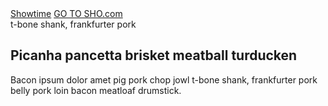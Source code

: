 <div class="order-home-container">
<nav class="order-masthead" data-context="global navigation">
<a class="order-masthead__logo" href="/" data-track data-label="home">Showtime</a>
<a class="order-masthead__sho-link" href="/" data-track data-label="go to sho.com">GO TO SHO.com</a>
</nav>
<div class="asymmetrical-hero-container">
<section class="hero hero--no-accent ">
<a class="hero__image lazyload" data-bgset="https://www.sho.com/site/image-bin/images/408_8_0/408_8_0_prm-keyart2_568x426.jpg [--small] |  https://www.sho.com/site/image-bin/images/408_8_0/408_8_0_prm-keyart2_1024x640.jpg">
</a>
<div class="hero__inner">
<div class="hero__body">
<div class="hero__top-line">t-bone shank, frankfurter pork</div>
<h1 class="hero__headline">
Picanha pancetta brisket meatball turducken
</h1>
<p class="hero__copy" style="height:900px">Bacon ipsum dolor amet pig pork chop jowl t-bone shank, frankfurter pork belly pork loin bacon meatloaf drumstick. 
</p>
</div>
</div>
<section class="order-tray order-tray--chameleon order-tray--redux js-order-tray-redux"></section>
</section>
</div>
</div>


<style type="text/css">
  .site-sidebar,
  .site-sidebar-toggle {
    display: none;
  }

  .order-home-container {
    width: 100%;
    overflow: hidden;
  }

  .site-main {
    padding: 0;
  }

  .site-content {
    max-width: none;
  }
</style>

<script type="text/javascript">
 window.order_tray_data = window.order_tray_data || {};
 window.order_tray_data.providers = [{
   "id": 114,
   "name": "From Showtime",
   "abbreviation": null,
   "weight": 800,
   "theme": "0",
   "children": [],
   "headline": "Sign up online and start streaming on all your favorite devices",
   "description": "Get instant access to commercial-free, award-winning SHOWTIME series, movies and sports. Try free for 7 days, then only $10.99/month. No cable needed. Cancel anytime.",
   "providerLeadUrl": "https://www.showtime.com/#signup?i_cid=int-default-7689",
   "providerLeadText": "Start your free trial",
   "freeTrial": "7-DAY FREE TRIAL*",
   "priceCallout": "$10.99<em>per month</em><br /><b>after free trial<b>",
   "priceBlurbHeadline": "Get full access to SHOWTIME whenever you want –<br />all commercial-free",
   "priceBlurb": "Stream award-winning series like Homeland, Billions, Ray Donovan, Shameless and The Affair the moment they air. You'll also be able to watch exclusive movies, documentaries, sports, comedy specials and much more. PLUS, you can download full episodes and movies to your favorite mobile devices to watch offline later. Whether you watch live, on demand, or offline, you never have to miss a single thing.",
   "devicesBlurbHeadline": "Watch anywhere",
   "devicesBlurb": "Download the SHOWTIME app to any supported device and stream at NO ADDITIONAL COST.",
   "hasDevicesList": true,
   "hasDeviceIcons": false,
   "pageTitle": "Subscribe to SHOWTIME online and start streaming on all your favorite devices",
   "pageHeadline": "START WATCHING SHOWTIME.",
   "pageSubCopy": "",
   "pageDescription": "Get instant, commercial-free access to SHOWTIME. For a limited time, try free for 7 days, then only $10.99/month. No cable needed. Cancel anytime.",
   "featured": false
 }, {
   "id": 166,
   "name": "Amazon",
   "abbreviation": null,
   "weight": 700,
   "theme": "0",
   "children": [{
     "id": 100,
     "name": "Amazon Prime",
     "abbreviation": null,
     "weight": 700,
     "theme": "GROUP_MEMBER",
     "children": [],
     "headline": "Prime members can subscribe to SHOWTIME with Prime Video Channels",
     "description": "Go to the Channels category on Prime Video on your favorite device and add SHOWTIME with Prime Video Channels. You can also sign up on Amazon.com.  Prime membership is needed to get SHOWTIME.",
     "providerLeadUrl": "https://www.amazon.com/gp/video/offers/signup/ref=DVM_PTM_AMG_US_AC_C_ACQ_SHOMLPlink2?benefitID=showtimeSub",
     "providerLeadText": "Go to Amazon",
     "freeTrial": "7-DAY FREE TRIAL*",
     "priceCallout": "$10.99<em>per month</em><br /><b> with Prime membership</b>",
     "priceBlurbHeadline": "Get full access to SHOWTIME whenever you want –<br />all commercial-free",
     "priceBlurb": "Stream award-winning series like Homeland, Billions, Ray Donovan, Shameless and The Affair the moment they air. You'll also be able to watch exclusive movies, documentaries, sports, comedy specials and much more. PLUS, you can download full episodes and movies to your favorite mobile devices to watch offline later. Whether you watch live, on demand, or offline, you never have to miss a single thing.",
     "devicesBlurbHeadline": "Watch on your favorite device",
     "devicesBlurb": "Once you sign up, you can stream SHOWTIME through Prime Video on your TV, tablet, phone and computer.",
     "hasDevicesList": false,
     "hasDeviceIcons": false,
     "pageTitle": "Amazon Prime members can subscribe to SHOWTIME directly on Prime Video with Prime Video Channels",
     "pageHeadline": "START WATCHING SHOWTIME.",
     "pageSubCopy": "",
     "pageDescription": "Prime is needed to get SHOWTIME. Go to Prime Video on your favorite device and add SHOWTIME with Prime Video Channels. Find it under the Channels category. You can also sign up on the Amazon website.",
     "featured": false
   }, {
     "id": 98,
     "name": "Amazon Fire",
     "abbreviation": null,
     "weight": 600,
     "theme": "GROUP_MEMBER",
     "children": [],
     "headline": "Download the SHOWTIME app on your Amazon Fire devices",
     "description": "Go to the Amazon App Store. Download the SHOWTIME app to your Amazon Fire TV or Fire Tablet. Open the app to sign-up and START YOUR FREE TRIAL instantly.",
     "providerLeadUrl": "https://control.kochava.com/v1/cpi/click?i_cid=int-default-1888&campaign_id=koshowtime-amazon-prod55ca2912d7a464b0ff16f7321e&network_id=2708&device_id=device_id&site_id=1",
     "providerLeadText": "Download the Showtime App",
     "freeTrial": "7-Day Free Trial*",
     "priceCallout": "$10.99<em>per month</em><br /><b>after free trial</b>",
     "priceBlurbHeadline": "Get full access to SHOWTIME whenever you want –<br />all commercial-free",
     "priceBlurb": "Stream award-winning series like Homeland, Billions, Ray Donovan, Shameless and The Affair the moment they air. You'll also be able to watch exclusive movies, documentaries, sports, comedy specials and much more. PLUS, you can download full episodes and movies to your favorite mobile devices to watch offline later. Whether you watch live, on demand, or offline, you never have to miss a single thing.",
     "devicesBlurbHeadline": "Watch seamlessly on all your favorite devices no matter where you subscribe",
     "devicesBlurb": "Choose how you want to watch! Once you sign up through the SHOWTIME app on your Amazon Fire TV or Fire Tablet you can download the app on other connected TVs, tablets and mobile devices – or go to Showtime.com on your computer – and stream SHOWTIME at NO ADDITIONAL COST.",
     "hasDevicesList": true,
     "hasDeviceIcons": true,
     "pageTitle": "Download the SHOWTIME app on your Amazon Fire devices",
     "pageHeadline": "START WATCHING SHOWTIME.",
     "pageSubCopy": "",
     "pageDescription": "Go to the Amazon App Store. Download the SHOWTIME app to your Amazon Fire TV or Fire Tablet. Open the app to sign-up and START YOUR FREE TRIAL instantly.",
     "featured": false
   }],
   "headline": "",
   "description": "",
   "providerLeadUrl": "",
   "providerLeadText": "",
   "freeTrial": "",
   "priceCallout": "",
   "priceBlurbHeadline": "",
   "priceBlurb": "",
   "devicesBlurbHeadline": "",
   "devicesBlurb": "",
   "hasDevicesList": false,
   "hasDeviceIcons": false,
   "pageTitle": "Add SHOWTIME with Prime Video Channels or subscribe directly on your Amazon Fire TV or Fire Tablet",
   "pageHeadline": "START WATCHING SHOWTIME.",
   "pageSubCopy": "",
   "pageDescription": "Order SHOWTIME today for instant access to award-winning Original Series, hit movies, action-packed sports and more",
   "featured": false
 }, {
   "id": 99,
   "name": "Android",
   "abbreviation": null,
   "weight": 500,
   "theme": null,
   "children": [],
   "headline": "Subscribe to SHOWTIME directly on your Android devices",
   "description": "Go to the Google Play Store on your Android TV™, Android phone or tablet. Download the SHOWTIME app to your Android device. Open the app to sign-up and start watching instantly.",
   "providerLeadUrl": "https://control.kochava.com/v1/cpi/click?i_cid=int-default-1782&campaign_id=koshowtime-android-prod5578ae1e68354c614740c09564&network_id=2708&device_id=device_id&site_id=1&append_app_conv_trk_params=1",
   "providerLeadText": "Download the Showtime App",
   "freeTrial": "7-Day Free Trial*",
   "priceCallout": "$10.99<em>per month</em><br /><b>after free trial<b>",
   "priceBlurbHeadline": "Get full access to SHOWTIME whenever you want –<br />all commercial-free",
   "priceBlurb": "Stream award-winning series like Homeland, Billions, Ray Donovan, Shameless and The Affair the moment they air. You'll also be able to watch exclusive movies, documentaries, sports, comedy specials and much more. PLUS, you can download full episodes and movies to your favorite mobile devices to watch offline later. Whether you watch live, on demand, or offline, you never have to miss a single thing.",
   "devicesBlurbHeadline": "Watch seamlessly on all your favorite devices no matter where you subscribe",
   "devicesBlurb": "Choose how you want to watch! Once you sign up through the SHOWTIME app on your preferred Android™ device you can download the app on other connected TVs, tablets and mobile devices – or go to Showtime.com on your computer – and stream SHOWTIME at NO ADDITIONAL COST.",
   "hasDevicesList": true,
   "hasDeviceIcons": true,
   "pageTitle": "Subscribe to SHOWTIME directly on your Android devices",
   "pageHeadline": "START WATCHING SHOWTIME.",
   "pageSubCopy": "",
   "pageDescription": "Go to the Google Play Store on your Android TV™, Android phone or tablet. Download the SHOWTIME app to your Android device. Open the app to sign-up and start watching instantly.",
   "featured": false
 }, {
   "id": 182,
   "name": "Apple",
   "abbreviation": null,
   "weight": 400,
   "theme": "GROUP_MEMBER",
   "children": [{
     "id": 92,
     "name": "Apple",
     "abbreviation": null,
     "weight": 400,
     "theme": "GROUP_MEMBER",
     "children": [],
     "headline": "Subscribe to SHOWTIME directly on your Apple® devices",
     "description": "Go to the Apple App Store on your Apple TV®, iPad®, iPhone® or iPod Touch®. Download the SHOWTIME app to your Apple device. Open the app to sign-up and START YOUR FREE TRIAL instantly.",
     "providerLeadUrl": "https://control.kochava.com/v1/cpi/click?i_cid=int-default-1086&campaign_id=koshowtime-ios-prod55662ea432fa055f5c543076e8&network_id=2708&device_id=device_id&site_id=1",
     "providerLeadText": "Download the Showtime App",
     "freeTrial": "7-DAY FREE TRIAL*",
     "priceCallout": "$10.99<em>per month</em><br /><b>after free trial</b>",
     "priceBlurbHeadline": "Get full access to SHOWTIME whenever you want –<br />all commercial-free",
     "priceBlurb": "Stream award-winning series like Homeland, Billions, Ray Donovan, Shameless and The Affair the moment they air. You'll also be able to watch exclusive movies, documentaries, sports, comedy specials and much more. PLUS, you can download full episodes and movies to your favorite mobile devices to watch offline later. Whether you watch live, on demand, or offline, you never have to miss a single thing.",
     "devicesBlurbHeadline": "Watch seamlessly on all your favorite devices no matter where you subscribe",
     "devicesBlurb": "Choose how you want to watch! Once you sign up through the SHOWTIME app on your preferred Apple device you can download the app on other connected TVs, tablets and mobile devices – or go to Showtime.com on your computer – and stream SHOWTIME at NO ADDITIONAL COST.",
     "hasDevicesList": true,
     "hasDeviceIcons": true,
     "pageTitle": "Subscribe to SHOWTIME directly on your Apple® devices",
     "pageHeadline": "START WATCHING SHOWTIME.",
     "pageSubCopy": "",
     "pageDescription": "Go to the Apple App Store on your Apple TV®, iPad®, iPhone® or iPod Touch®. Download the SHOWTIME app to your Apple device. Open the app to sign-up and START YOUR FREE TRIAL instantly.",
     "featured": false
   }, {
     "id": 183,
     "name": "Apple TV App",
     "abbreviation": null,
     "weight": 350,
     "theme": "GROUP_MEMBER",
     "children": [],
     "headline": "Subscribe to SHOWTIME on APPLE TV APP",
     "description": "Open the Apple TV app on iPhone®, iPad®, Apple TV®, and eligible smart TVs and click the Showtime channel on the Watch Now tab. Tap “Try it Free” and instantly start your free trial using your Apple ID. With the Apple TV app, you can download episodes for offline viewing wherever you go.",
     "providerLeadUrl": "https://geni.us/Showtime_",
     "providerLeadText": "OPEN APPLE TV APP",
     "freeTrial": "7-DAY FREE TRIAL*",
     "priceCallout": "$10.99<em>per month</em><br /><b>after free trial</b>",
     "priceBlurbHeadline": "Get full access to SHOWTIME whenever you want – all commercial-free",
     "priceBlurb": "Stream award-winning series like Homeland, Billions, Ray Donovan, Shameless and The Affair the moment they air. You'll also be able to watch exclusive movies, documentaries, sports, comedy specials and much more. PLUS, you can download full episodes and movies to your favorite mobile devices to watch offline later. Whether you watch live, on demand, or offline, you never have to miss a single thing. With the Apple TV app, you can share your subscription with up to 6 family members with Family Sharing*. ",
     "devicesBlurbHeadline": "Watch on your favorite device",
     "devicesBlurb": "Watch SHOWTIME on the Apple TV app on your favorite devices: iPhone, iPad, or iPod touch with iOS 12.3 or later, Apple TV 4K or Apple TV HD with tvOS 12.3 or later, Apple TV (3rd generation) with Apple TV Software Update 7.3 or later, and on eligible smart TVs.",
     "hasDevicesList": false,
     "hasDeviceIcons": false,
     "pageTitle": "",
     "pageHeadline": "",
     "pageSubCopy": "",
     "pageDescription": "",
     "featured": false
   }],
   "headline": "",
   "description": "",
   "providerLeadUrl": "",
   "providerLeadText": "",
   "freeTrial": "",
   "priceCallout": "",
   "priceBlurbHeadline": "",
   "priceBlurb": "",
   "devicesBlurbHeadline": "",
   "devicesBlurb": "",
   "hasDevicesList": false,
   "hasDeviceIcons": false,
   "pageTitle": "",
   "pageHeadline": "",
   "pageSubCopy": "",
   "pageDescription": "",
   "featured": false
 }, {
   "id": 95,
   "name": "Hulu",
   "abbreviation": null,
   "weight": 300,
   "theme": "0",
   "children": [],
   "headline": "Add SHOWTIME to your Hulu subscription",
   "description": "Get SHOWTIME as a Premium Add-on with your Hulu subscription. New Hulu subscribers can add SHOWTIME when you sign-up online or through the Hulu app on select devices. Current Hulu subscribers can add SHOWTIME through your account settings by selecting \"Manage Add-ons\" on select devices. Click <a href=\"https://help.hulu.com/articles/53536334#lrmanage\">here</a> to learn how to add SHOWTIME to your Hulu subscription.",
   "providerLeadUrl": "https://www.hulu.com/showtime?cmp=8062&utm_campaign=Evergreen+Leads+Tracking&utm_source=SHO.com&utm_medium=AFF",
   "providerLeadText": "Go to Hulu",
   "freeTrial": "7-Day Showtime free trial for hulu subscribers*",
   "priceCallout": "$10.99<em>per month</em><br /><b>after free trial</b>",
   "priceBlurbHeadline": "Get full access to SHOWTIME whenever you want –<br />all commercial-free",
   "priceBlurb": "Stream award-winning series like Homeland, Billions, Ray Donovan, Shameless and The Affair the moment they air. You'll also be able to watch exclusive movies, documentaries, sports, comedy specials and much more. PLUS, you can download full episodes and movies to your favorite mobile devices to watch offline later – just download the Showtime Anytime app and log in with your Hulu credentials. Whether you watch live, on demand, or offline, you never have to miss a single thing.",
   "devicesBlurbHeadline": "Watch on your favorite device",
   "devicesBlurb": "Once you sign up, you can stream SHOWTIME through Hulu on your TV, tablet, phone and computer.",
   "hasDevicesList": false,
   "hasDeviceIcons": false,
   "pageTitle": "Add SHOWTIME to your Hulu subscription",
   "pageHeadline": "START WATCHING SHOWTIME ON HULU.",
   "pageSubCopy": "",
   "pageDescription": "Get SHOWTIME as a Premium Add-on with your Hulu subscription. New Hulu subscribers can add SHOWTIME when you sign-up online or through the Hulu app on select devices. Current Hulu subscribers can add SHOWTIME on their desktop by selecting “My Account” at the top of the homepage.",
   "featured": false
 }, {
   "id": 177,
   "name": "Roku",
   "abbreviation": null,
   "weight": 200,
   "theme": "0",
   "children": [{
     "id": 93,
     "name": "Roku",
     "abbreviation": null,
     "weight": 200,
     "theme": "GROUP_MEMBER",
     "children": [],
     "headline": "Subscribe to SHOWTIME directly on your Roku devices",
     "description": "Go to the Roku Channel Store. Download the SHOWTIME app to your Roku device. Open the app to sign-up and START YOUR FREE TRIAL instantly.",
     "providerLeadUrl": "https://channelstore.roku.com/details/8838/showtime",
     "providerLeadText": "Add Showtime on Roku",
     "freeTrial": "7-DAY FREE TRIAL*",
     "priceCallout": "$10.99<em>per month</em><br /><b>after free trial</b>",
     "priceBlurbHeadline": "Get full access to SHOWTIME whenever you want –<br />all commercial-free",
     "priceBlurb": "Stream award-winning series like Homeland, Billions, Ray Donovan, Shameless and The Affair the moment they air. You'll also be able to watch exclusive movies, documentaries, sports, comedy specials and much more. PLUS, you can download full episodes and movies to your favorite mobile devices to watch offline later. Whether you watch live, on demand, or offline, you never have to miss a single thing.",
     "devicesBlurbHeadline": "Watch seamlessly on all your favorite devices no matter where you subscribe",
     "devicesBlurb": "Choose how you want to watch! Once you sign up through the SHOWTIME app on your Roku you can download the app on other connected TVs, tablets and mobile devices – or go to Showtime.com on your computer – and stream SHOWTIME at NO ADDITIONAL COST.",
     "hasDevicesList": true,
     "hasDeviceIcons": false,
     "pageTitle": "Subscribe to SHOWTIME directly on your Roku devices",
     "pageHeadline": "START WATCHING SHOWTIME ON ROKU.",
     "pageSubCopy": "",
     "pageDescription": "Open the SHOWTIME app on your Roku to sign-up and START YOUR FREE TRIAL instantly (in most cases the SHOWTIME app is pre-loaded to your Roku device, if you don't see it you will need to manually install the app).",
     "featured": false
   }, {
     "id": 176,
     "name": "The Roku Channel",
     "abbreviation": null,
     "weight": 150,
     "theme": "GROUP_MEMBER",
     "children": [],
     "headline": "Subscribe to SHOWTIME on The Roku Channel",
     "description": "Go to The Roku Channel on your Roku player or through the Roku app on select devices, to add SHOWTIME. A Roku account is needed to get SHOWTIME.",
     "providerLeadUrl": "https://therokuchannel.roku.com/?utm_source=showtime&utm_medium=partner_referral",
     "providerLeadText": "Go to Roku",
     "freeTrial": "7-DAY FREE TRIAL*",
     "priceCallout": "$10.99<em>per month</em><br /><b>after free trial</b>",
     "priceBlurbHeadline": "Get full access to SHOWTIME whenever you want –<br />all commercial-free",
     "priceBlurb": "Stream award-winning series like Homeland, Billions, Ray Donovan, Shameless and The Affair the moment they air. You'll also be able to watch exclusive movies, documentaries, sports, comedy specials and much more. Whether you watch live, on demand, or offline, you never have to miss a single thing.",
     "devicesBlurbHeadline": "Watch on your favorite device",
     "devicesBlurb": "Once you sign up, you can stream SHOWTIME through The Roku Channel on your Roku player, tablet, phone and computer.",
     "hasDevicesList": false,
     "hasDeviceIcons": false,
     "pageTitle": "Subscribe to SHOWTIME on The Roku Channel",
     "pageHeadline": "START WATCHING SHOWTIME.",
     "pageSubCopy": "",
     "pageDescription": "To add SHOWTIME, go to The Roku Channel on your Roku player or through the Roku app on select devices. A Roku account is needed to get SHOWTIME.",
     "featured": false
   }],
   "headline": "",
   "description": "",
   "providerLeadUrl": "",
   "providerLeadText": "",
   "freeTrial": "",
   "priceCallout": "",
   "priceBlurbHeadline": "",
   "priceBlurb": "",
   "devicesBlurbHeadline": "",
   "devicesBlurb": "",
   "hasDevicesList": false,
   "hasDeviceIcons": false,
   "pageTitle": "",
   "pageHeadline": "",
   "pageSubCopy": "",
   "pageDescription": "",
   "featured": false
 }, {
   "id": 126,
   "name": "TV Providers",
   "abbreviation": null,
   "weight": 100,
   "theme": "TV_PROVIDER",
   "children": [{
     "id": 6,
     "name": "AT&T Uverse",
     "abbreviation": "ATT",
     "weight": 900,
     "theme": "TV_PROVIDER",
     "children": [],
     "headline": "",
     "description": "",
     "providerLeadUrl": "https://start.att.net/exclusive/uverse/premiums/sho",
     "providerLeadText": "",
     "freeTrial": "",
     "priceCallout": "",
     "priceBlurbHeadline": "",
     "priceBlurb": "",
     "devicesBlurbHeadline": "",
     "devicesBlurb": "",
     "hasDevicesList": false,
     "hasDeviceIcons": false,
     "pageTitle": "",
     "pageHeadline": "",
     "pageSubCopy": "",
     "pageDescription": "",
     "featured": true
   }, {
     "id": 25,
     "name": "Cox",
     "abbreviation": "COX",
     "weight": 850,
     "theme": "TV_PROVIDER",
     "children": [],
     "headline": "",
     "description": "",
     "providerLeadUrl": "https://store.cox.com/residential-shop/shop.cox?pc=addshowtime&custtype=current&sc_id=cr_dl_camp_z_showtime_custom",
     "providerLeadText": "",
     "freeTrial": "",
     "priceCallout": "",
     "priceBlurbHeadline": "",
     "priceBlurb": "",
     "devicesBlurbHeadline": "",
     "devicesBlurb": "",
     "hasDevicesList": false,
     "hasDeviceIcons": false,
     "pageTitle": "",
     "pageHeadline": "",
     "pageSubCopy": "",
     "pageDescription": "",
     "featured": true
   }, {
     "id": 26,
     "name": "DIRECTV",
     "abbreviation": "DTV",
     "weight": 800,
     "theme": "TV_PROVIDER",
     "children": [],
     "headline": "",
     "description": "",
     "providerLeadUrl": "http://www.directv.com/sho",
     "providerLeadText": "",
     "freeTrial": "",
     "priceCallout": "",
     "priceBlurbHeadline": "",
     "priceBlurb": "",
     "devicesBlurbHeadline": "",
     "devicesBlurb": "",
     "hasDevicesList": false,
     "hasDeviceIcons": false,
     "pageTitle": "",
     "pageHeadline": "",
     "pageSubCopy": "",
     "pageDescription": "",
     "featured": true
   }, {
     "id": 28,
     "name": "DISH",
     "abbreviation": "DSH",
     "weight": 750,
     "theme": "TV_PROVIDER",
     "children": [],
     "headline": "",
     "description": "",
     "providerLeadUrl": "http://www.mydish.com/upgrades/premiums/showtime/",
     "providerLeadText": "",
     "freeTrial": "",
     "priceCallout": "",
     "priceBlurbHeadline": "",
     "priceBlurb": "",
     "devicesBlurbHeadline": "",
     "devicesBlurb": "",
     "hasDevicesList": false,
     "hasDeviceIcons": false,
     "pageTitle": "",
     "pageHeadline": "",
     "pageSubCopy": "",
     "pageDescription": "",
     "featured": true
   }, {
     "id": 122,
     "name": "Frontier Communications",
     "abbreviation": null,
     "weight": 700,
     "theme": "TV_PROVIDER",
     "children": [],
     "headline": "",
     "description": "",
     "providerLeadUrl": "https://frontier.com/channels/premium-movie-channels",
     "providerLeadText": "",
     "freeTrial": "",
     "priceCallout": "",
     "priceBlurbHeadline": "",
     "priceBlurb": "",
     "devicesBlurbHeadline": "",
     "devicesBlurb": "",
     "hasDevicesList": false,
     "hasDeviceIcons": false,
     "pageTitle": "",
     "pageHeadline": "",
     "pageSubCopy": "",
     "pageDescription": "",
     "featured": true
   }, {
     "id": 45,
     "name": "Mediacom",
     "abbreviation": "MCM",
     "weight": 650,
     "theme": "TV_PROVIDER",
     "children": [],
     "headline": "",
     "description": "",
     "providerLeadUrl": "https://shop.mediacomcable.com",
     "providerLeadText": "",
     "freeTrial": "",
     "priceCallout": "",
     "priceBlurbHeadline": "",
     "priceBlurb": "",
     "devicesBlurbHeadline": "",
     "devicesBlurb": "",
     "hasDevicesList": false,
     "hasDeviceIcons": false,
     "pageTitle": "",
     "pageHeadline": "",
     "pageSubCopy": "",
     "pageDescription": "",
     "featured": true
   }, {
     "id": 18,
     "name": "Optimum",
     "abbreviation": "CVN",
     "weight": 600,
     "theme": "TV_PROVIDER",
     "children": [],
     "headline": "",
     "description": "",
     "providerLeadUrl": "https://www.optimum.com/digital-cable-tv/premiumchannels",
     "providerLeadText": "",
     "freeTrial": "",
     "priceCallout": "",
     "priceBlurbHeadline": "",
     "priceBlurb": "",
     "devicesBlurbHeadline": "",
     "devicesBlurb": "",
     "hasDevicesList": false,
     "hasDeviceIcons": false,
     "pageTitle": "",
     "pageHeadline": "",
     "pageSubCopy": "",
     "pageDescription": "",
     "featured": true
   }, {
     "id": 120,
     "name": "Spectrum",
     "abbreviation": null,
     "weight": 575,
     "theme": "TV_PROVIDER",
     "children": [],
     "headline": "",
     "description": "",
     "providerLeadUrl": "https://www.spectrum.com/addsilver/?cmp=pdm-siu-eng-showtime-button-0618",
     "providerLeadText": "",
     "freeTrial": "",
     "priceCallout": "",
     "priceBlurbHeadline": "",
     "priceBlurb": "",
     "devicesBlurbHeadline": "",
     "devicesBlurb": "",
     "hasDevicesList": false,
     "hasDeviceIcons": false,
     "pageTitle": "",
     "pageHeadline": "",
     "pageSubCopy": "",
     "pageDescription": "",
     "featured": true
   }, {
     "id": 61,
     "name": "Suddenlink",
     "abbreviation": null,
     "weight": 550,
     "theme": "TV_PROVIDER",
     "children": [],
     "headline": "",
     "description": "",
     "providerLeadUrl": "https://order.suddenlink.com/Buyflow/Storefront",
     "providerLeadText": "",
     "freeTrial": "",
     "priceCallout": "",
     "priceBlurbHeadline": "",
     "priceBlurb": "",
     "devicesBlurbHeadline": "",
     "devicesBlurb": "",
     "hasDevicesList": false,
     "hasDeviceIcons": false,
     "pageTitle": "",
     "pageHeadline": "",
     "pageSubCopy": "",
     "pageDescription": "",
     "featured": true
   }, {
     "id": 66,
     "name": "Verizon FiOS",
     "abbreviation": "VZN",
     "weight": 500,
     "theme": "TV_PROVIDER",
     "children": [],
     "headline": "",
     "description": "",
     "providerLeadUrl": "https://www.verizon.com/home/MLP/Premium.html#SHO",
     "providerLeadText": "",
     "freeTrial": "",
     "priceCallout": "",
     "priceBlurbHeadline": "",
     "priceBlurb": "",
     "devicesBlurbHeadline": "",
     "devicesBlurb": "",
     "hasDevicesList": false,
     "hasDeviceIcons": false,
     "pageTitle": "",
     "pageHeadline": "",
     "pageSubCopy": "",
     "pageDescription": "",
     "featured": true
   }, {
     "id": 23,
     "name": "Comcast Xfinity",
     "abbreviation": "COM",
     "weight": 450,
     "theme": "TV_PROVIDER",
     "children": [],
     "headline": "",
     "description": "",
     "providerLeadUrl": "https://www.xfinity.com/learn/digital-cable-tv/premium-channels/showtime?CMP=PWS:UPS:BAU:SUB:COM:VID:INT5c06b7f04a4cb",
     "providerLeadText": "",
     "freeTrial": "",
     "priceCallout": "",
     "priceBlurbHeadline": "",
     "priceBlurb": "",
     "devicesBlurbHeadline": "",
     "devicesBlurb": "",
     "hasDevicesList": false,
     "hasDeviceIcons": false,
     "pageTitle": "",
     "pageHeadline": "",
     "pageSubCopy": "",
     "pageDescription": "",
     "featured": true
   }, {
     "id": 157,
     "name": "Tennessee Valley Network",
     "abbreviation": null,
     "weight": 1,
     "theme": "TV_PROVIDER",
     "children": [],
     "headline": "",
     "description": "",
     "providerLeadUrl": "http://www.tvn.net/tv/",
     "providerLeadText": "",
     "freeTrial": "",
     "priceCallout": "",
     "priceBlurbHeadline": "",
     "priceBlurb": "",
     "devicesBlurbHeadline": "",
     "devicesBlurb": "",
     "hasDevicesList": false,
     "hasDeviceIcons": false,
     "pageTitle": "",
     "pageHeadline": "",
     "pageSubCopy": "",
     "pageDescription": "",
     "featured": false
   }, {
     "id": 44,
     "name": "MCTV",
     "abbreviation": null,
     "weight": 1,
     "theme": "TV_PROVIDER",
     "children": [],
     "headline": "",
     "description": "",
     "providerLeadUrl": "http://www.mctvohio.com/premium-channels",
     "providerLeadText": "",
     "freeTrial": "",
     "priceCallout": "",
     "priceBlurbHeadline": "",
     "priceBlurb": "",
     "devicesBlurbHeadline": "",
     "devicesBlurb": "",
     "hasDevicesList": false,
     "hasDeviceIcons": false,
     "pageTitle": "",
     "pageHeadline": "",
     "pageSubCopy": "",
     "pageDescription": "",
     "featured": false
   }, {
     "id": 151,
     "name": "Siren Communications",
     "abbreviation": null,
     "weight": 1,
     "theme": "TV_PROVIDER",
     "children": [],
     "headline": "",
     "description": "",
     "providerLeadUrl": "https://sirentel.com/expanded-fiber-iptv/",
     "providerLeadText": "",
     "freeTrial": "",
     "priceCallout": "",
     "priceBlurbHeadline": "",
     "priceBlurb": "",
     "devicesBlurbHeadline": "",
     "devicesBlurb": "",
     "hasDevicesList": false,
     "hasDeviceIcons": false,
     "pageTitle": "",
     "pageHeadline": "",
     "pageSubCopy": "",
     "pageDescription": "",
     "featured": false
   }, {
     "id": 9,
     "name": "TDS",
     "abbreviation": null,
     "weight": 1,
     "theme": "TV_PROVIDER",
     "children": [],
     "headline": "",
     "description": "",
     "providerLeadUrl": "https://tdstelecom.com/shop/tv/premium-and-movie-channels.html",
     "providerLeadText": "",
     "freeTrial": "",
     "priceCallout": "",
     "priceBlurbHeadline": "",
     "priceBlurb": "",
     "devicesBlurbHeadline": "",
     "devicesBlurb": "",
     "hasDevicesList": false,
     "hasDeviceIcons": false,
     "pageTitle": "",
     "pageHeadline": "",
     "pageSubCopy": "",
     "pageDescription": "",
     "featured": false
   }, {
     "id": 147,
     "name": "Northeast MO Rural Telephone",
     "abbreviation": null,
     "weight": 1,
     "theme": "TV_PROVIDER",
     "children": [],
     "headline": "",
     "description": "",
     "providerLeadUrl": "https://www.nemr.net/copy-of-video-services-1",
     "providerLeadText": "",
     "freeTrial": "",
     "priceCallout": "",
     "priceBlurbHeadline": "",
     "priceBlurb": "",
     "devicesBlurbHeadline": "",
     "devicesBlurb": "",
     "hasDevicesList": false,
     "hasDeviceIcons": false,
     "pageTitle": "",
     "pageHeadline": "",
     "pageSubCopy": "",
     "pageDescription": "",
     "featured": false
   }, {
     "id": 47,
     "name": "Metrocast",
     "abbreviation": null,
     "weight": 1,
     "theme": "TV_PROVIDER",
     "children": [],
     "headline": "",
     "description": "",
     "providerLeadUrl": "http://www.metrocast.com/promotions.cfm",
     "providerLeadText": "",
     "freeTrial": "",
     "priceCallout": "",
     "priceBlurbHeadline": "",
     "priceBlurb": "",
     "devicesBlurbHeadline": "",
     "devicesBlurb": "",
     "hasDevicesList": false,
     "hasDeviceIcons": false,
     "pageTitle": "",
     "pageHeadline": "",
     "pageSubCopy": "",
     "pageDescription": "",
     "featured": false
   }, {
     "id": 39,
     "name": "Inter-Mountain Cable",
     "abbreviation": null,
     "weight": 1,
     "theme": "TV_PROVIDER",
     "children": [],
     "headline": "",
     "description": "",
     "providerLeadUrl": "http://www.imctv.com/portfolio/movies/",
     "providerLeadText": "",
     "freeTrial": "",
     "priceCallout": "",
     "priceBlurbHeadline": "",
     "priceBlurb": "",
     "devicesBlurbHeadline": "",
     "devicesBlurb": "",
     "hasDevicesList": false,
     "hasDeviceIcons": false,
     "pageTitle": "",
     "pageHeadline": "",
     "pageSubCopy": "",
     "pageDescription": "",
     "featured": false
   }, {
     "id": 138,
     "name": "CTI Fiber",
     "abbreviation": null,
     "weight": 1,
     "theme": "TV_PROVIDER",
     "children": [],
     "headline": "",
     "description": "",
     "providerLeadUrl": "https://www.ctitech.com/fiber/tv/",
     "providerLeadText": "",
     "freeTrial": "",
     "priceCallout": "",
     "priceBlurbHeadline": "",
     "priceBlurb": "",
     "devicesBlurbHeadline": "",
     "devicesBlurb": "",
     "hasDevicesList": false,
     "hasDeviceIcons": false,
     "pageTitle": "",
     "pageHeadline": "",
     "pageSubCopy": "",
     "pageDescription": "",
     "featured": false
   }, {
     "id": 142,
     "name": "Home Communications, Inc.",
     "abbreviation": null,
     "weight": 1,
     "theme": "TV_PROVIDER",
     "children": [],
     "headline": "",
     "description": "",
     "providerLeadUrl": "https://www.homecomminc.com/services",
     "providerLeadText": "",
     "freeTrial": "",
     "priceCallout": "",
     "priceBlurbHeadline": "",
     "priceBlurb": "",
     "devicesBlurbHeadline": "",
     "devicesBlurb": "",
     "hasDevicesList": false,
     "hasDeviceIcons": false,
     "pageTitle": "",
     "pageHeadline": "",
     "pageSubCopy": "",
     "pageDescription": "",
     "featured": false
   }, {
     "id": 108,
     "name": "Layer3 TV",
     "abbreviation": null,
     "weight": 1,
     "theme": "TV_PROVIDER",
     "children": [],
     "headline": "",
     "description": "",
     "providerLeadUrl": "https://layer3tv.com/get-layer3",
     "providerLeadText": "",
     "freeTrial": "",
     "priceCallout": "",
     "priceBlurbHeadline": "",
     "priceBlurb": "",
     "devicesBlurbHeadline": "",
     "devicesBlurb": "",
     "hasDevicesList": false,
     "hasDeviceIcons": false,
     "pageTitle": "",
     "pageHeadline": "",
     "pageSubCopy": "",
     "pageDescription": "",
     "featured": false
   }, {
     "id": 144,
     "name": "Montana Opticom",
     "abbreviation": null,
     "weight": 1,
     "theme": "TV_PROVIDER",
     "children": [],
     "headline": "",
     "description": "",
     "providerLeadUrl": "http://www.mt-opticom.com/television.htm",
     "providerLeadText": "",
     "freeTrial": "",
     "priceCallout": "",
     "priceBlurbHeadline": "",
     "priceBlurb": "",
     "devicesBlurbHeadline": "",
     "devicesBlurb": "",
     "hasDevicesList": false,
     "hasDeviceIcons": false,
     "pageTitle": "",
     "pageHeadline": "",
     "pageSubCopy": "",
     "pageDescription": "",
     "featured": false
   }, {
     "id": 24,
     "name": "Comporium Communications",
     "abbreviation": null,
     "weight": 1,
     "theme": "TV_PROVIDER",
     "children": [],
     "headline": "",
     "description": "",
     "providerLeadUrl": "http://www.comporium.com/",
     "providerLeadText": "",
     "freeTrial": "",
     "priceCallout": "",
     "priceBlurbHeadline": "",
     "priceBlurb": "",
     "devicesBlurbHeadline": "",
     "devicesBlurb": "",
     "hasDevicesList": false,
     "hasDeviceIcons": false,
     "pageTitle": "",
     "pageHeadline": "",
     "pageSubCopy": "",
     "pageDescription": "",
     "featured": false
   }, {
     "id": 33,
     "name": "GCI",
     "abbreviation": null,
     "weight": 1,
     "theme": "TV_PROVIDER",
     "children": [],
     "headline": "",
     "description": "",
     "providerLeadUrl": "http://www.gci.com/",
     "providerLeadText": "",
     "freeTrial": "",
     "priceCallout": "",
     "priceBlurbHeadline": "",
     "priceBlurb": "",
     "devicesBlurbHeadline": "",
     "devicesBlurb": "",
     "hasDevicesList": false,
     "hasDeviceIcons": false,
     "pageTitle": "",
     "pageHeadline": "",
     "pageSubCopy": "",
     "pageDescription": "",
     "featured": false
   }, {
     "id": 162,
     "name": "HTC Communications",
     "abbreviation": null,
     "weight": 1,
     "theme": "TV_PROVIDER",
     "children": [],
     "headline": "",
     "description": "",
     "providerLeadUrl": "http://www.htc.net/tv/showtime/",
     "providerLeadText": "",
     "freeTrial": "",
     "priceCallout": "",
     "priceBlurbHeadline": "",
     "priceBlurb": "",
     "devicesBlurbHeadline": "",
     "devicesBlurb": "",
     "hasDevicesList": false,
     "hasDeviceIcons": false,
     "pageTitle": "",
     "pageHeadline": "",
     "pageSubCopy": "",
     "pageDescription": "",
     "featured": false
   }, {
     "id": 43,
     "name": "Liberty Cablevision of PR",
     "abbreviation": null,
     "weight": 1,
     "theme": "TV_PROVIDER",
     "children": [],
     "headline": "",
     "description": "",
     "providerLeadUrl": "http://www.libertypr.com/",
     "providerLeadText": "",
     "freeTrial": "",
     "priceCallout": "",
     "priceBlurbHeadline": "",
     "priceBlurb": "",
     "devicesBlurbHeadline": "",
     "devicesBlurb": "",
     "hasDevicesList": false,
     "hasDeviceIcons": false,
     "pageTitle": "",
     "pageHeadline": "",
     "pageSubCopy": "",
     "pageDescription": "",
     "featured": false
   }, {
     "id": 63,
     "name": "Consolidated Communications",
     "abbreviation": null,
     "weight": 1,
     "theme": "TV_PROVIDER",
     "children": [],
     "headline": "",
     "description": "",
     "providerLeadUrl": "https://www.consolidated.com/Residential/Digital-TV/Premium-Channels",
     "providerLeadText": "",
     "freeTrial": "",
     "priceCallout": "",
     "priceBlurbHeadline": "",
     "priceBlurb": "",
     "devicesBlurbHeadline": "",
     "devicesBlurb": "",
     "hasDevicesList": false,
     "hasDeviceIcons": false,
     "pageTitle": "",
     "pageHeadline": "",
     "pageSubCopy": "",
     "pageDescription": "",
     "featured": false
   }, {
     "id": 141,
     "name": "GTItv",
     "abbreviation": null,
     "weight": 1,
     "theme": "TV_PROVIDER",
     "children": [],
     "headline": "",
     "description": "",
     "providerLeadUrl": "http://www.gtec.com/television/",
     "providerLeadText": "",
     "freeTrial": "",
     "priceCallout": "",
     "priceBlurbHeadline": "",
     "priceBlurb": "",
     "devicesBlurbHeadline": "",
     "devicesBlurb": "",
     "hasDevicesList": false,
     "hasDeviceIcons": false,
     "pageTitle": "",
     "pageHeadline": "",
     "pageSubCopy": "",
     "pageDescription": "",
     "featured": false
   }, {
     "id": 36,
     "name": "HTC",
     "abbreviation": null,
     "weight": 1,
     "theme": "TV_PROVIDER",
     "children": [],
     "headline": "",
     "description": "",
     "providerLeadUrl": "https://www.htcinc.net",
     "providerLeadText": "",
     "freeTrial": "",
     "priceCallout": "",
     "priceBlurbHeadline": "",
     "priceBlurb": "",
     "devicesBlurbHeadline": "",
     "devicesBlurb": "",
     "hasDevicesList": false,
     "hasDeviceIcons": false,
     "pageTitle": "",
     "pageHeadline": "",
     "pageSubCopy": "",
     "pageDescription": "",
     "featured": false
   }, {
     "id": 161,
     "name": "Yucca Telecommunications Systems, Inc",
     "abbreviation": null,
     "weight": 1,
     "theme": "TV_PROVIDER",
     "children": [],
     "headline": "",
     "description": "",
     "providerLeadUrl": "https://www.yuccatelecom.com/tv/",
     "providerLeadText": "",
     "freeTrial": "",
     "priceCallout": "",
     "priceBlurbHeadline": "",
     "priceBlurb": "",
     "devicesBlurbHeadline": "",
     "devicesBlurb": "",
     "hasDevicesList": false,
     "hasDeviceIcons": false,
     "pageTitle": "",
     "pageHeadline": "",
     "pageSubCopy": "",
     "pageDescription": "",
     "featured": false
   }, {
     "id": 83,
     "name": "Advanced Cable TV",
     "abbreviation": null,
     "weight": 1,
     "theme": "TV_PROVIDER",
     "children": [],
     "headline": "",
     "description": "",
     "providerLeadUrl": "http://www.advancedcable.net/television/packages-and-pricing#block-4",
     "providerLeadText": "",
     "freeTrial": "",
     "priceCallout": "",
     "priceBlurbHeadline": "",
     "priceBlurb": "",
     "devicesBlurbHeadline": "",
     "devicesBlurb": "",
     "hasDevicesList": false,
     "hasDeviceIcons": false,
     "pageTitle": "",
     "pageHeadline": "",
     "pageSubCopy": "",
     "pageDescription": "",
     "featured": false
   }, {
     "id": 11,
     "name": "Blue Ridge Communications",
     "abbreviation": null,
     "weight": 1,
     "theme": "TV_PROVIDER",
     "children": [],
     "headline": "",
     "description": "",
     "providerLeadUrl": "http://www.brctv.com/tv#anchor-premium-tv-like-never-before",
     "providerLeadText": "",
     "freeTrial": "",
     "priceCallout": "",
     "priceBlurbHeadline": "",
     "priceBlurb": "",
     "devicesBlurbHeadline": "",
     "devicesBlurb": "",
     "hasDevicesList": false,
     "hasDeviceIcons": false,
     "pageTitle": "",
     "pageHeadline": "",
     "pageSubCopy": "",
     "pageDescription": "",
     "featured": false
   }, {
     "id": 78,
     "name": "Shentel",
     "abbreviation": null,
     "weight": 1,
     "theme": "TV_PROVIDER",
     "children": [],
     "headline": "",
     "description": "",
     "providerLeadUrl": "http://www.shentel.net",
     "providerLeadText": "",
     "freeTrial": "",
     "priceCallout": "",
     "priceBlurbHeadline": "",
     "priceBlurb": "",
     "devicesBlurbHeadline": "",
     "devicesBlurb": "",
     "hasDevicesList": false,
     "hasDeviceIcons": false,
     "pageTitle": "",
     "pageHeadline": "",
     "pageSubCopy": "",
     "pageDescription": "",
     "featured": false
   }, {
     "id": 31,
     "name": "Fidelity",
     "abbreviation": null,
     "weight": 1,
     "theme": "TV_PROVIDER",
     "children": [],
     "headline": "",
     "description": "",
     "providerLeadUrl": "http://www.fidelitycommunications.com/",
     "providerLeadText": "",
     "freeTrial": "",
     "priceCallout": "",
     "priceBlurbHeadline": "",
     "priceBlurb": "",
     "devicesBlurbHeadline": "",
     "devicesBlurb": "",
     "hasDevicesList": false,
     "hasDeviceIcons": false,
     "pageTitle": "",
     "pageHeadline": "",
     "pageSubCopy": "",
     "pageDescription": "",
     "featured": false
   }, {
     "id": 7,
     "name": "Atlantic Broadband",
     "abbreviation": null,
     "weight": 1,
     "theme": "TV_PROVIDER",
     "children": [],
     "headline": "",
     "description": "",
     "providerLeadUrl": "http://atlanticbb.com/for-home/tv/premium-channels",
     "providerLeadText": "",
     "freeTrial": "",
     "priceCallout": "",
     "priceBlurbHeadline": "",
     "priceBlurb": "",
     "devicesBlurbHeadline": "",
     "devicesBlurb": "",
     "hasDevicesList": false,
     "hasDeviceIcons": false,
     "pageTitle": "",
     "pageHeadline": "",
     "pageSubCopy": "",
     "pageDescription": "",
     "featured": false
   }, {
     "id": 3,
     "name": "Antietam Cable TV",
     "abbreviation": null,
     "weight": 1,
     "theme": "TV_PROVIDER",
     "children": [],
     "headline": "",
     "description": "",
     "providerLeadUrl": "http://www.antietamcable.com/",
     "providerLeadText": "",
     "freeTrial": "",
     "priceCallout": "",
     "priceBlurbHeadline": "",
     "priceBlurb": "",
     "devicesBlurbHeadline": "",
     "devicesBlurb": "",
     "hasDevicesList": false,
     "hasDeviceIcons": false,
     "pageTitle": "",
     "pageHeadline": "",
     "pageSubCopy": "",
     "pageDescription": "",
     "featured": false
   }, {
     "id": 104,
     "name": "MetroNet",
     "abbreviation": null,
     "weight": 1,
     "theme": "TV_PROVIDER",
     "children": [],
     "headline": "",
     "description": "",
     "providerLeadUrl": "https://www.metronetinc.com/home/fiber-tv/",
     "providerLeadText": "",
     "freeTrial": "",
     "priceCallout": "",
     "priceBlurbHeadline": "",
     "priceBlurb": "",
     "devicesBlurbHeadline": "",
     "devicesBlurb": "",
     "hasDevicesList": false,
     "hasDeviceIcons": false,
     "pageTitle": "",
     "pageHeadline": "",
     "pageSubCopy": "",
     "pageDescription": "",
     "featured": false
   }, {
     "id": 69,
     "name": "WOW - Wide Open West",
     "abbreviation": null,
     "weight": 1,
     "theme": "TV_PROVIDER",
     "children": [],
     "headline": "",
     "description": "",
     "providerLeadUrl": "http://www.wowway.com/",
     "providerLeadText": "",
     "freeTrial": "",
     "priceCallout": "",
     "priceBlurbHeadline": "",
     "priceBlurb": "",
     "devicesBlurbHeadline": "",
     "devicesBlurb": "",
     "hasDevicesList": false,
     "hasDeviceIcons": false,
     "pageTitle": "",
     "pageHeadline": "",
     "pageSubCopy": "",
     "pageDescription": "",
     "featured": false
   }, {
     "id": 85,
     "name": "Zito Media",
     "abbreviation": null,
     "weight": 1,
     "theme": "TV_PROVIDER",
     "children": [],
     "headline": "",
     "description": "",
     "providerLeadUrl": "http://www.zitomedia.com",
     "providerLeadText": "",
     "freeTrial": "",
     "priceCallout": "",
     "priceBlurbHeadline": "",
     "priceBlurb": "",
     "devicesBlurbHeadline": "",
     "devicesBlurb": "",
     "hasDevicesList": false,
     "hasDeviceIcons": false,
     "pageTitle": "",
     "pageHeadline": "",
     "pageSubCopy": "",
     "pageDescription": "",
     "featured": false
   }, {
     "id": 87,
     "name": "Google Fiber",
     "abbreviation": null,
     "weight": 1,
     "theme": "TV_PROVIDER",
     "children": [],
     "headline": "",
     "description": "",
     "providerLeadUrl": "https://fiber.google.com/myfiber",
     "providerLeadText": "",
     "freeTrial": "",
     "priceCallout": "",
     "priceBlurbHeadline": "",
     "priceBlurb": "",
     "devicesBlurbHeadline": "",
     "devicesBlurb": "",
     "hasDevicesList": false,
     "hasDeviceIcons": false,
     "pageTitle": "",
     "pageHeadline": "",
     "pageSubCopy": "",
     "pageDescription": "",
     "featured": false
   }, {
     "id": 22,
     "name": "Click! Cable TV",
     "abbreviation": null,
     "weight": 1,
     "theme": "TV_PROVIDER",
     "children": [],
     "headline": "",
     "description": "",
     "providerLeadUrl": "https://www.clickcabletv.com/",
     "providerLeadText": "",
     "freeTrial": "",
     "priceCallout": "",
     "priceBlurbHeadline": "",
     "priceBlurb": "",
     "devicesBlurbHeadline": "",
     "devicesBlurb": "",
     "hasDevicesList": false,
     "hasDeviceIcons": false,
     "pageTitle": "",
     "pageHeadline": "",
     "pageSubCopy": "",
     "pageDescription": "",
     "featured": false
   }, {
     "id": 148,
     "name": "Palmetto Rural Telephone Cooperative, Inc",
     "abbreviation": null,
     "weight": 1,
     "theme": "TV_PROVIDER",
     "children": [],
     "headline": "",
     "description": "",
     "providerLeadUrl": "https://www.prtc.coop/residential-video",
     "providerLeadText": "",
     "freeTrial": "",
     "priceCallout": "",
     "priceBlurbHeadline": "",
     "priceBlurb": "",
     "devicesBlurbHeadline": "",
     "devicesBlurb": "",
     "hasDevicesList": false,
     "hasDeviceIcons": false,
     "pageTitle": "",
     "pageHeadline": "",
     "pageSubCopy": "",
     "pageDescription": "",
     "featured": false
   }, {
     "id": 143,
     "name": "Mid-Plains Communications",
     "abbreviation": null,
     "weight": 1,
     "theme": "TV_PROVIDER",
     "children": [],
     "headline": "",
     "description": "",
     "providerLeadUrl": "http://www.midplains.coop/index.php/television",
     "providerLeadText": "",
     "freeTrial": "",
     "priceCallout": "",
     "priceBlurbHeadline": "",
     "priceBlurb": "",
     "devicesBlurbHeadline": "",
     "devicesBlurb": "",
     "hasDevicesList": false,
     "hasDeviceIcons": false,
     "pageTitle": "",
     "pageHeadline": "",
     "pageSubCopy": "",
     "pageDescription": "",
     "featured": false
   }, {
     "id": 37,
     "name": "Innovative Cable TV",
     "abbreviation": null,
     "weight": 1,
     "theme": "TV_PROVIDER",
     "children": [],
     "headline": "",
     "description": "",
     "providerLeadUrl": "http://www.innovativevi.net/",
     "providerLeadText": "",
     "freeTrial": "",
     "priceCallout": "",
     "priceBlurbHeadline": "",
     "priceBlurb": "",
     "devicesBlurbHeadline": "",
     "devicesBlurb": "",
     "hasDevicesList": false,
     "hasDeviceIcons": false,
     "pageTitle": "",
     "pageHeadline": "",
     "pageSubCopy": "",
     "pageDescription": "",
     "featured": false
   }, {
     "id": 160,
     "name": "Yadtel Telecom",
     "abbreviation": null,
     "weight": 1,
     "theme": "TV_PROVIDER",
     "children": [],
     "headline": "",
     "description": "",
     "providerLeadUrl": "https://www.yadtel.com/residential/tv",
     "providerLeadText": "",
     "freeTrial": "",
     "priceCallout": "",
     "priceBlurbHeadline": "",
     "priceBlurb": "",
     "devicesBlurbHeadline": "",
     "devicesBlurb": "",
     "hasDevicesList": false,
     "hasDeviceIcons": false,
     "pageTitle": "",
     "pageHeadline": "",
     "pageSubCopy": "",
     "pageDescription": "",
     "featured": false
   }, {
     "id": 80,
     "name": "Bristol VA Utilities",
     "abbreviation": "BVU",
     "weight": 1,
     "theme": "TV_PROVIDER",
     "children": [],
     "headline": "",
     "description": "",
     "providerLeadUrl": "http://www.bvu-optinet.com/",
     "providerLeadText": "",
     "freeTrial": "",
     "priceCallout": "",
     "priceBlurbHeadline": "",
     "priceBlurb": "",
     "devicesBlurbHeadline": "",
     "devicesBlurb": "",
     "hasDevicesList": false,
     "hasDeviceIcons": false,
     "pageTitle": "",
     "pageHeadline": "",
     "pageSubCopy": "",
     "pageDescription": "",
     "featured": false
   }, {
     "id": 10,
     "name": "BendBroadband",
     "abbreviation": null,
     "weight": 1,
     "theme": "TV_PROVIDER",
     "children": [],
     "headline": "",
     "description": "",
     "providerLeadUrl": "https://shop.bendbroadband.com/tv/premium-channels.html",
     "providerLeadText": "",
     "freeTrial": "",
     "priceCallout": "",
     "priceBlurbHeadline": "",
     "priceBlurb": "",
     "devicesBlurbHeadline": "",
     "devicesBlurb": "",
     "hasDevicesList": false,
     "hasDeviceIcons": false,
     "pageTitle": "",
     "pageHeadline": "",
     "pageSubCopy": "",
     "pageDescription": "",
     "featured": false
   }, {
     "id": 156,
     "name": "TCT TV",
     "abbreviation": null,
     "weight": 1,
     "theme": "TV_PROVIDER",
     "children": [],
     "headline": "",
     "description": "",
     "providerLeadUrl": "http://www.tctelco.net/television/",
     "providerLeadText": "",
     "freeTrial": "",
     "priceCallout": "",
     "priceBlurbHeadline": "",
     "priceBlurb": "",
     "devicesBlurbHeadline": "",
     "devicesBlurb": "",
     "hasDevicesList": false,
     "hasDeviceIcons": false,
     "pageTitle": "",
     "pageHeadline": "",
     "pageSubCopy": "",
     "pageDescription": "",
     "featured": false
   }, {
     "id": 60,
     "name": "Service Electric Cable TV",
     "abbreviation": null,
     "weight": 1,
     "theme": "TV_PROVIDER",
     "children": [],
     "headline": "",
     "description": "",
     "providerLeadUrl": "http://www.sectv.com/",
     "providerLeadText": "",
     "freeTrial": "",
     "priceCallout": "",
     "priceBlurbHeadline": "",
     "priceBlurb": "",
     "devicesBlurbHeadline": "",
     "devicesBlurb": "",
     "hasDevicesList": false,
     "hasDeviceIcons": false,
     "pageTitle": "",
     "pageHeadline": "",
     "pageSubCopy": "",
     "pageDescription": "",
     "featured": false
   }, {
     "id": 146,
     "name": "NNTV",
     "abbreviation": null,
     "weight": 1,
     "theme": "TV_PROVIDER",
     "children": [],
     "headline": "",
     "description": "",
     "providerLeadUrl": "http://www.nntc.net/channels.php",
     "providerLeadText": "",
     "freeTrial": "",
     "priceCallout": "",
     "priceBlurbHeadline": "",
     "priceBlurb": "",
     "devicesBlurbHeadline": "",
     "devicesBlurb": "",
     "hasDevicesList": false,
     "hasDeviceIcons": false,
     "pageTitle": "",
     "pageHeadline": "",
     "pageSubCopy": "",
     "pageDescription": "",
     "featured": false
   }, {
     "id": 15,
     "name": "Buckeye Cablevision",
     "abbreviation": null,
     "weight": 1,
     "theme": "TV_PROVIDER",
     "children": [],
     "headline": "",
     "description": "",
     "providerLeadUrl": "http://orderservices.buckeyecablesystem.com/",
     "providerLeadText": "",
     "freeTrial": "",
     "priceCallout": "",
     "priceBlurbHeadline": "",
     "priceBlurb": "",
     "devicesBlurbHeadline": "",
     "devicesBlurb": "",
     "hasDevicesList": false,
     "hasDeviceIcons": false,
     "pageTitle": "",
     "pageHeadline": "",
     "pageSubCopy": "",
     "pageDescription": "",
     "featured": false
   }, {
     "id": 59,
     "name": "Service Electric Cablevision",
     "abbreviation": null,
     "weight": 1,
     "theme": "TV_PROVIDER",
     "children": [],
     "headline": "",
     "description": "",
     "providerLeadUrl": "http://www.secv.com",
     "providerLeadText": "",
     "freeTrial": "",
     "priceCallout": "",
     "priceBlurbHeadline": "",
     "priceBlurb": "",
     "devicesBlurbHeadline": "",
     "devicesBlurb": "",
     "hasDevicesList": false,
     "hasDeviceIcons": false,
     "pageTitle": "",
     "pageHeadline": "",
     "pageSubCopy": "",
     "pageDescription": "",
     "featured": false
   }, {
     "id": 72,
     "name": "Cincinnati Bell Fioptics",
     "abbreviation": null,
     "weight": 1,
     "theme": "TV_PROVIDER",
     "children": [],
     "headline": "",
     "description": "",
     "providerLeadUrl": "http://www.cincinnatibell.com/fioptics",
     "providerLeadText": "",
     "freeTrial": "",
     "priceCallout": "",
     "priceBlurbHeadline": "",
     "priceBlurb": "",
     "devicesBlurbHeadline": "",
     "devicesBlurb": "",
     "hasDevicesList": false,
     "hasDeviceIcons": false,
     "pageTitle": "",
     "pageHeadline": "",
     "pageSubCopy": "",
     "pageDescription": "",
     "featured": false
   }, {
     "id": 16,
     "name": "Vyve Broadband",
     "abbreviation": null,
     "weight": 1,
     "theme": "TV_PROVIDER",
     "children": [],
     "headline": "",
     "description": "",
     "providerLeadUrl": "https://vyvebroadband.com/home/",
     "providerLeadText": "",
     "freeTrial": "",
     "priceCallout": "",
     "priceBlurbHeadline": "",
     "priceBlurb": "",
     "devicesBlurbHeadline": "",
     "devicesBlurb": "",
     "hasDevicesList": false,
     "hasDeviceIcons": false,
     "pageTitle": "",
     "pageHeadline": "",
     "pageSubCopy": "",
     "pageDescription": "",
     "featured": false
   }, {
     "id": 35,
     "name": "Hargray",
     "abbreviation": null,
     "weight": 1,
     "theme": "TV_PROVIDER",
     "children": [],
     "headline": "",
     "description": "",
     "providerLeadUrl": "http://www.hargray.com/",
     "providerLeadText": "",
     "freeTrial": "",
     "priceCallout": "",
     "priceBlurbHeadline": "",
     "priceBlurb": "",
     "devicesBlurbHeadline": "",
     "devicesBlurb": "",
     "hasDevicesList": false,
     "hasDeviceIcons": false,
     "pageTitle": "",
     "pageHeadline": "",
     "pageSubCopy": "",
     "pageDescription": "",
     "featured": false
   }, {
     "id": 84,
     "name": "Frankfort Plant Board",
     "abbreviation": null,
     "weight": 1,
     "theme": "TV_PROVIDER",
     "children": [],
     "headline": "",
     "description": "",
     "providerLeadUrl": "http://www.fewpb.com",
     "providerLeadText": "",
     "freeTrial": "",
     "priceCallout": "",
     "priceBlurbHeadline": "",
     "priceBlurb": "",
     "devicesBlurbHeadline": "",
     "devicesBlurb": "",
     "hasDevicesList": false,
     "hasDeviceIcons": false,
     "pageTitle": "",
     "pageHeadline": "",
     "pageSubCopy": "",
     "pageDescription": "",
     "featured": false
   }, {
     "id": 49,
     "name": "Midcontinent Communications",
     "abbreviation": null,
     "weight": 1,
     "theme": "TV_PROVIDER",
     "children": [],
     "headline": "",
     "description": "",
     "providerLeadUrl": "https://www.midco.com/shop",
     "providerLeadText": "",
     "freeTrial": "",
     "priceCallout": "",
     "priceBlurbHeadline": "",
     "priceBlurb": "",
     "devicesBlurbHeadline": "",
     "devicesBlurb": "",
     "hasDevicesList": false,
     "hasDeviceIcons": false,
     "pageTitle": "",
     "pageHeadline": "",
     "pageSubCopy": "",
     "pageDescription": "",
     "featured": false
   }, {
     "id": 139,
     "name": "FTCtv",
     "abbreviation": null,
     "weight": 1,
     "theme": "TV_PROVIDER",
     "children": [],
     "headline": "",
     "description": "",
     "providerLeadUrl": "https://farmerstel.com/tv/",
     "providerLeadText": "",
     "freeTrial": "",
     "priceCallout": "",
     "priceBlurbHeadline": "",
     "priceBlurb": "",
     "devicesBlurbHeadline": "",
     "devicesBlurb": "",
     "hasDevicesList": false,
     "hasDeviceIcons": false,
     "pageTitle": "",
     "pageHeadline": "",
     "pageSubCopy": "",
     "pageDescription": "",
     "featured": false
   }, {
     "id": 155,
     "name": "ValuNet",
     "abbreviation": null,
     "weight": 1,
     "theme": "TV_PROVIDER",
     "children": [],
     "headline": "",
     "description": "",
     "providerLeadUrl": "http://myvalunet.com/tv/",
     "providerLeadText": "",
     "freeTrial": "",
     "priceCallout": "",
     "priceBlurbHeadline": "",
     "priceBlurb": "",
     "devicesBlurbHeadline": "",
     "devicesBlurb": "",
     "hasDevicesList": false,
     "hasDeviceIcons": false,
     "pageTitle": "",
     "pageHeadline": "",
     "pageSubCopy": "",
     "pageDescription": "",
     "featured": false
   }, {
     "id": 27,
     "name": "DIRECTV Puerto Rico",
     "abbreviation": null,
     "weight": 1,
     "theme": "TV_PROVIDER",
     "children": [],
     "headline": "",
     "description": "",
     "providerLeadUrl": "http://www.directvpr.com/programacion/showtime/",
     "providerLeadText": "",
     "freeTrial": "",
     "priceCallout": "",
     "priceBlurbHeadline": "",
     "priceBlurb": "",
     "devicesBlurbHeadline": "",
     "devicesBlurb": "",
     "hasDevicesList": false,
     "hasDeviceIcons": false,
     "pageTitle": "",
     "pageHeadline": "",
     "pageSubCopy": "",
     "pageDescription": "",
     "featured": false
   }, {
     "id": 158,
     "name": "United Communications/Turtle Mountain Communications",
     "abbreviation": null,
     "weight": 1,
     "theme": "TV_PROVIDER",
     "children": [],
     "headline": "",
     "description": "",
     "providerLeadUrl": "https://www.utma.com/residential.php",
     "providerLeadText": "",
     "freeTrial": "",
     "priceCallout": "",
     "priceBlurbHeadline": "",
     "priceBlurb": "",
     "devicesBlurbHeadline": "",
     "devicesBlurb": "",
     "hasDevicesList": false,
     "hasDeviceIcons": false,
     "pageTitle": "",
     "pageHeadline": "",
     "pageSubCopy": "",
     "pageDescription": "",
     "featured": false
   }, {
     "id": 4,
     "name": "Armstrong",
     "abbreviation": null,
     "weight": 1,
     "theme": "TV_PROVIDER",
     "children": [],
     "headline": "",
     "description": "",
     "providerLeadUrl": "http://armstrongonewire.com/Television/PremiumChannels",
     "providerLeadText": "",
     "freeTrial": "",
     "priceCallout": "",
     "priceBlurbHeadline": "",
     "priceBlurb": "",
     "devicesBlurbHeadline": "",
     "devicesBlurb": "",
     "hasDevicesList": false,
     "hasDeviceIcons": false,
     "pageTitle": "",
     "pageHeadline": "",
     "pageSubCopy": "",
     "pageDescription": "",
     "featured": false
   }, {
     "id": 88,
     "name": "Hawaiian Telcom ",
     "abbreviation": null,
     "weight": 1,
     "theme": "TV_PROVIDER",
     "children": [],
     "headline": "",
     "description": "",
     "providerLeadUrl": "http://www.hawaiiantel.com/tv",
     "providerLeadText": "",
     "freeTrial": "",
     "priceCallout": "",
     "priceBlurbHeadline": "",
     "priceBlurb": "",
     "devicesBlurbHeadline": "",
     "devicesBlurb": "",
     "hasDevicesList": false,
     "hasDeviceIcons": false,
     "pageTitle": "",
     "pageHeadline": "",
     "pageSubCopy": "",
     "pageDescription": "",
     "featured": false
   }, {
     "id": 17,
     "name": "Cable One",
     "abbreviation": null,
     "weight": 1,
     "theme": "TV_PROVIDER",
     "children": [],
     "headline": "",
     "description": "",
     "providerLeadUrl": "http://www.cableone.net/Pages/default.aspx",
     "providerLeadText": "",
     "freeTrial": "",
     "priceCallout": "",
     "priceBlurbHeadline": "",
     "priceBlurb": "",
     "devicesBlurbHeadline": "",
     "devicesBlurb": "",
     "hasDevicesList": false,
     "hasDeviceIcons": false,
     "pageTitle": "",
     "pageHeadline": "",
     "pageSubCopy": "",
     "pageDescription": "",
     "featured": false
   }, {
     "id": 140,
     "name": "Garden Valley - GVTV ",
     "abbreviation": null,
     "weight": 1,
     "theme": "TV_PROVIDER",
     "children": [],
     "headline": "",
     "description": "",
     "providerLeadUrl": "https://www.gvtel.com/video/",
     "providerLeadText": "",
     "freeTrial": "",
     "priceCallout": "",
     "priceBlurbHeadline": "",
     "priceBlurb": "",
     "devicesBlurbHeadline": "",
     "devicesBlurb": "",
     "hasDevicesList": false,
     "hasDeviceIcons": false,
     "pageTitle": "",
     "pageHeadline": "",
     "pageSubCopy": "",
     "pageDescription": "",
     "featured": false
   }, {
     "id": 1,
     "name": "Adams Cable TV",
     "abbreviation": null,
     "weight": 1,
     "theme": "TV_PROVIDER",
     "children": [],
     "headline": "",
     "description": "",
     "providerLeadUrl": "http://www.adamscable.com/residential/cabletv/",
     "providerLeadText": "",
     "freeTrial": "",
     "priceCallout": "",
     "priceBlurbHeadline": "",
     "priceBlurb": "",
     "devicesBlurbHeadline": "",
     "devicesBlurb": "",
     "hasDevicesList": false,
     "hasDeviceIcons": false,
     "pageTitle": "",
     "pageHeadline": "",
     "pageSubCopy": "",
     "pageDescription": "",
     "featured": false
   }, {
     "id": 153,
     "name": "SPTC Telecom, Ltd.",
     "abbreviation": null,
     "weight": 1,
     "theme": "TV_PROVIDER",
     "children": [],
     "headline": "",
     "description": "",
     "providerLeadUrl": "https://sptc.net/",
     "providerLeadText": "",
     "freeTrial": "",
     "priceCallout": "",
     "priceBlurbHeadline": "",
     "priceBlurb": "",
     "devicesBlurbHeadline": "",
     "devicesBlurb": "",
     "hasDevicesList": false,
     "hasDeviceIcons": false,
     "pageTitle": "",
     "pageHeadline": "",
     "pageSubCopy": "",
     "pageDescription": "",
     "featured": false
   }, {
     "id": 79,
     "name": "CenturyLink Prism",
     "abbreviation": null,
     "weight": 1,
     "theme": "TV_PROVIDER",
     "children": [],
     "headline": "",
     "description": "",
     "providerLeadUrl": "http://www.centurylink.com/prismtv/#index.html",
     "providerLeadText": "",
     "freeTrial": "",
     "priceCallout": "",
     "priceBlurbHeadline": "",
     "priceBlurb": "",
     "devicesBlurbHeadline": "",
     "devicesBlurb": "",
     "hasDevicesList": false,
     "hasDeviceIcons": false,
     "pageTitle": "",
     "pageHeadline": "",
     "pageSubCopy": "",
     "pageDescription": "",
     "featured": false
   }, {
     "id": 57,
     "name": "RCN",
     "abbreviation": "RCN",
     "weight": 1,
     "theme": "TV_PROVIDER",
     "children": [],
     "headline": "",
     "description": "",
     "providerLeadUrl": "http://www.rcn.com/digital-cable-tv/premium-channels/",
     "providerLeadText": "",
     "freeTrial": "",
     "priceCallout": "",
     "priceBlurbHeadline": "",
     "priceBlurb": "",
     "devicesBlurbHeadline": "",
     "devicesBlurb": "",
     "hasDevicesList": false,
     "hasDeviceIcons": false,
     "pageTitle": "",
     "pageHeadline": "",
     "pageSubCopy": "",
     "pageDescription": "",
     "featured": false
   }, {
     "id": 67,
     "name": "Wave",
     "abbreviation": null,
     "weight": 1,
     "theme": "TV_PROVIDER",
     "children": [],
     "headline": "",
     "description": "",
     "providerLeadUrl": "http://www.wavebroadband.com/",
     "providerLeadText": "",
     "freeTrial": "",
     "priceCallout": "",
     "priceBlurbHeadline": "",
     "priceBlurb": "",
     "devicesBlurbHeadline": "",
     "devicesBlurb": "",
     "hasDevicesList": false,
     "hasDeviceIcons": false,
     "pageTitle": "",
     "pageHeadline": "",
     "pageSubCopy": "",
     "pageDescription": "",
     "featured": false
   }, {
     "id": 154,
     "name": "Swiftel Communications",
     "abbreviation": null,
     "weight": 1,
     "theme": "TV_PROVIDER",
     "children": [],
     "headline": "",
     "description": "",
     "providerLeadUrl": "https://swiftel.net/tv-page/",
     "providerLeadText": "",
     "freeTrial": "",
     "priceCallout": "",
     "priceBlurbHeadline": "",
     "priceBlurb": "",
     "devicesBlurbHeadline": "",
     "devicesBlurb": "",
     "hasDevicesList": false,
     "hasDeviceIcons": false,
     "pageTitle": "",
     "pageHeadline": "",
     "pageSubCopy": "",
     "pageDescription": "",
     "featured": false
   }, {
     "id": 51,
     "name": "Northland Cable Television",
     "abbreviation": null,
     "weight": 1,
     "theme": "TV_PROVIDER",
     "children": [],
     "headline": "",
     "description": "",
     "providerLeadUrl": "https://www.yournorthland.com/upgrade/",
     "providerLeadText": "",
     "freeTrial": "",
     "priceCallout": "",
     "priceBlurbHeadline": "",
     "priceBlurb": "",
     "devicesBlurbHeadline": "",
     "devicesBlurb": "",
     "hasDevicesList": false,
     "hasDeviceIcons": false,
     "pageTitle": "",
     "pageHeadline": "",
     "pageSubCopy": "",
     "pageDescription": "",
     "featured": false
   }, {
     "id": 48,
     "name": "Docomo Pacific",
     "abbreviation": null,
     "weight": 1,
     "theme": "TV_PROVIDER",
     "children": [],
     "headline": "",
     "description": "",
     "providerLeadUrl": "http://www.docomopacific.com/tv",
     "providerLeadText": "",
     "freeTrial": "",
     "priceCallout": "",
     "priceBlurbHeadline": "",
     "priceBlurb": "",
     "devicesBlurbHeadline": "",
     "devicesBlurb": "",
     "hasDevicesList": false,
     "hasDeviceIcons": false,
     "pageTitle": "",
     "pageHeadline": "",
     "pageSubCopy": "",
     "pageDescription": "",
     "featured": false
   }, {
     "id": 5,
     "name": "ATMC ",
     "abbreviation": null,
     "weight": 1,
     "theme": "TV_PROVIDER",
     "children": [],
     "headline": "",
     "description": "",
     "providerLeadUrl": "http://www.atmc.net/Cable/premiummovies",
     "providerLeadText": "",
     "freeTrial": "",
     "priceCallout": "",
     "priceBlurbHeadline": "",
     "priceBlurb": "",
     "devicesBlurbHeadline": "",
     "devicesBlurb": "",
     "hasDevicesList": false,
     "hasDeviceIcons": false,
     "pageTitle": "",
     "pageHeadline": "",
     "pageSubCopy": "",
     "pageDescription": "",
     "featured": false
   }, {
     "id": 34,
     "name": "Grande Communications",
     "abbreviation": null,
     "weight": 1,
     "theme": "TV_PROVIDER",
     "children": [],
     "headline": "",
     "description": "",
     "providerLeadUrl": "https://mygrande.com/premium-channels",
     "providerLeadText": "",
     "freeTrial": "",
     "priceCallout": "",
     "priceBlurbHeadline": "",
     "priceBlurb": "",
     "devicesBlurbHeadline": "",
     "devicesBlurb": "",
     "hasDevicesList": false,
     "hasDeviceIcons": false,
     "pageTitle": "",
     "pageHeadline": "",
     "pageSubCopy": "",
     "pageDescription": "",
     "featured": false
   }, {
     "id": 50,
     "name": "NewWave Communications",
     "abbreviation": null,
     "weight": 1,
     "theme": "TV_PROVIDER",
     "children": [],
     "headline": "",
     "description": "",
     "providerLeadUrl": "http://www.newwavecom.com/premium-channels/",
     "providerLeadText": "",
     "freeTrial": "",
     "priceCallout": "",
     "priceBlurbHeadline": "",
     "priceBlurb": "",
     "devicesBlurbHeadline": "",
     "devicesBlurb": "",
     "hasDevicesList": false,
     "hasDeviceIcons": false,
     "pageTitle": "",
     "pageHeadline": "",
     "pageSubCopy": "",
     "pageDescription": "",
     "featured": false
   }, {
     "id": 81,
     "name": "Broadstripe",
     "abbreviation": null,
     "weight": 1,
     "theme": "TV_PROVIDER",
     "children": [],
     "headline": "",
     "description": "",
     "providerLeadUrl": "http://www.broadstripe.com/",
     "providerLeadText": "",
     "freeTrial": "",
     "priceCallout": "",
     "priceBlurbHeadline": "",
     "priceBlurb": "",
     "devicesBlurbHeadline": "",
     "devicesBlurb": "",
     "hasDevicesList": false,
     "hasDeviceIcons": false,
     "pageTitle": "",
     "pageHeadline": "",
     "pageSubCopy": "",
     "pageDescription": "",
     "featured": false
   }, {
     "id": 123,
     "name": "Vantage TV by Frontier",
     "abbreviation": null,
     "weight": 1,
     "theme": "TV_PROVIDER",
     "children": [],
     "headline": "",
     "description": "",
     "providerLeadUrl": "https://frontier.com/channels/premium-movie-channels",
     "providerLeadText": "",
     "freeTrial": "",
     "priceCallout": "",
     "priceBlurbHeadline": "",
     "priceBlurb": "",
     "devicesBlurbHeadline": "",
     "devicesBlurb": "",
     "hasDevicesList": false,
     "hasDeviceIcons": false,
     "pageTitle": "",
     "pageHeadline": "",
     "pageSubCopy": "",
     "pageDescription": "",
     "featured": false
   }, {
     "id": 149,
     "name": "Plateau Telecommunications",
     "abbreviation": null,
     "weight": 1,
     "theme": "TV_PROVIDER",
     "children": [],
     "headline": "",
     "description": "",
     "providerLeadUrl": "http://www.plateau.tv/",
     "providerLeadText": "",
     "freeTrial": "",
     "priceCallout": "",
     "priceBlurbHeadline": "",
     "priceBlurb": "",
     "devicesBlurbHeadline": "",
     "devicesBlurb": "",
     "hasDevicesList": false,
     "hasDeviceIcons": false,
     "pageTitle": "",
     "pageHeadline": "",
     "pageSubCopy": "",
     "pageDescription": "",
     "featured": false
   }, {
     "id": 145,
     "name": "Nelson Cable",
     "abbreviation": null,
     "weight": 1,
     "theme": "TV_PROVIDER",
     "children": [],
     "headline": "",
     "description": "",
     "providerLeadUrl": "https://www.nelsoncable.com/",
     "providerLeadText": "",
     "freeTrial": "",
     "priceCallout": "",
     "priceBlurbHeadline": "",
     "priceBlurb": "",
     "devicesBlurbHeadline": "",
     "devicesBlurb": "",
     "hasDevicesList": false,
     "hasDeviceIcons": false,
     "pageTitle": "",
     "pageHeadline": "",
     "pageSubCopy": "",
     "pageDescription": "",
     "featured": false
   }, {
     "id": 152,
     "name": "Southern Montana",
     "abbreviation": null,
     "weight": 1,
     "theme": "TV_PROVIDER",
     "children": [],
     "headline": "",
     "description": "",
     "providerLeadUrl": "https://smtel.com/tv/",
     "providerLeadText": "",
     "freeTrial": "",
     "priceCallout": "",
     "priceBlurbHeadline": "",
     "priceBlurb": "",
     "devicesBlurbHeadline": "",
     "devicesBlurb": "",
     "hasDevicesList": false,
     "hasDeviceIcons": false,
     "pageTitle": "",
     "pageHeadline": "",
     "pageSubCopy": "",
     "pageDescription": "",
     "featured": false
   }, {
     "id": 150,
     "name": "Randolph Communications ",
     "abbreviation": null,
     "weight": 1,
     "theme": "TV_PROVIDER",
     "children": [],
     "headline": "",
     "description": "",
     "providerLeadUrl": "http://www.rtmc.net",
     "providerLeadText": "",
     "freeTrial": "",
     "priceCallout": "",
     "priceBlurbHeadline": "",
     "priceBlurb": "",
     "devicesBlurbHeadline": "",
     "devicesBlurb": "",
     "hasDevicesList": false,
     "hasDeviceIcons": false,
     "pageTitle": "",
     "pageHeadline": "",
     "pageSubCopy": "",
     "pageDescription": "",
     "featured": false
   }, {
     "id": 74,
     "name": "Eatel Video",
     "abbreviation": null,
     "weight": 1,
     "theme": "TV_PROVIDER",
     "children": [],
     "headline": "",
     "description": "",
     "providerLeadUrl": "http://www.eatel.com/residential/television/premium-channels",
     "providerLeadText": "",
     "freeTrial": "",
     "priceCallout": "",
     "priceBlurbHeadline": "",
     "priceBlurb": "",
     "devicesBlurbHeadline": "",
     "devicesBlurb": "",
     "hasDevicesList": false,
     "hasDeviceIcons": false,
     "pageTitle": "",
     "pageHeadline": "",
     "pageSubCopy": "",
     "pageDescription": "",
     "featured": false
   }, {
     "id": 136,
     "name": "BEK Communications",
     "abbreviation": null,
     "weight": 1,
     "theme": "TV_PROVIDER",
     "children": [],
     "headline": "",
     "description": "",
     "providerLeadUrl": "https://www.bektel.com/television/",
     "providerLeadText": "",
     "freeTrial": "",
     "priceCallout": "",
     "priceBlurbHeadline": "",
     "priceBlurb": "",
     "devicesBlurbHeadline": "",
     "devicesBlurb": "",
     "hasDevicesList": false,
     "hasDeviceIcons": false,
     "pageTitle": "",
     "pageHeadline": "",
     "pageSubCopy": "",
     "pageDescription": "",
     "featured": false
   }, {
     "id": 75,
     "name": "Mid-Hudson Cable",
     "abbreviation": null,
     "weight": 1,
     "theme": "TV_PROVIDER",
     "children": [],
     "headline": "",
     "description": "",
     "providerLeadUrl": "http://www.mhcable.com",
     "providerLeadText": "",
     "freeTrial": "",
     "priceCallout": "",
     "priceBlurbHeadline": "",
     "priceBlurb": "",
     "devicesBlurbHeadline": "",
     "devicesBlurb": "",
     "hasDevicesList": false,
     "hasDeviceIcons": false,
     "pageTitle": "",
     "pageHeadline": "",
     "pageSubCopy": "",
     "pageDescription": "",
     "featured": false
   }, {
     "id": 58,
     "name": "Service Electric Broadband Cable",
     "abbreviation": null,
     "weight": 1,
     "theme": "TV_PROVIDER",
     "children": [],
     "headline": "",
     "description": "",
     "providerLeadUrl": "http://www.secable.com/index.php",
     "providerLeadText": "",
     "freeTrial": "",
     "priceCallout": "",
     "priceBlurbHeadline": "",
     "priceBlurb": "",
     "devicesBlurbHeadline": "",
     "devicesBlurb": "",
     "hasDevicesList": false,
     "hasDeviceIcons": false,
     "pageTitle": "",
     "pageHeadline": "",
     "pageSubCopy": "",
     "pageDescription": "",
     "featured": false
   }, {
     "id": 137,
     "name": "Central Arkansas Telephone Cooperative Cable TV",
     "abbreviation": null,
     "weight": 1,
     "theme": "TV_PROVIDER",
     "children": [],
     "headline": "",
     "description": "",
     "providerLeadUrl": "http://www.catc.net/services/tv-cable",
     "providerLeadText": "",
     "freeTrial": "",
     "priceCallout": "",
     "priceBlurbHeadline": "",
     "priceBlurb": "",
     "devicesBlurbHeadline": "",
     "devicesBlurb": "",
     "hasDevicesList": false,
     "hasDeviceIcons": false,
     "pageTitle": "",
     "pageHeadline": "",
     "pageSubCopy": "",
     "pageDescription": "",
     "featured": false
   }],
   "headline": "Add SHOWTIME to your pay TV subscription",
   "description": "",
   "providerLeadUrl": "",
   "providerLeadText": "",
   "freeTrial": "Prices Vary",
   "priceCallout": "",
   "priceBlurbHeadline": "",
   "priceBlurb": "",
   "devicesBlurbHeadline": "",
   "devicesBlurb": "",
   "hasDevicesList": false,
   "hasDeviceIcons": false,
   "pageTitle": "Add SHOWTIME to your pay TV subscription",
   "pageHeadline": "START WATCHING SHOWTIME.",
   "pageSubCopy": "",
   "pageDescription": "Get connected with your TV provider: Call 1-800-SHOWTIME. Your SHOWTIME subscription includes access to SHOWTIME ON DEMAND and SHOWTIME ANYTIME at no additional cost – watch wherever and whenever on your TV, tablet, phone or computer at ShowtimeAnytime.com. PLUS, you can download full episodes and movies to your favorite mobile devices with the Showtime Anytime app to watch offline later.",
   "featured": false
 }, {
   "id": 128,
   "name": "Additional Choices",
   "abbreviation": null,
   "weight": 99,
   "theme": "0",
   "children": [{
     "id": 118,
     "name": "DIRECTV Now",
     "abbreviation": null,
     "weight": 98,
     "theme": "0",
     "children": [],
     "headline": "Add SHOWTIME To Your DIRECTV NOW Channel Line-up",
     "description": "Get SHOWTIME including the full SHOWTIME ON DEMAND® library for $8/mo added to your DIRECTV NOW subscription. Go to your profile user account, then click on 'Manage My Plan' to add SHOWTIME. Restrictions apply. See <a href=\"https://directvnow.com/thegoodstuff?ref=EDe9DNSTP1000000L\">directvnow.com</a> for details.",
     "providerLeadUrl": "https://www.directvnow.com/thegoodstuff#premiums-on-deck",
     "providerLeadText": "Go to DIRECTV NOW",
     "freeTrial": "7-DAY SHOWTIME FREE TRIAL FOR NEW DIRECTV NOW SUBSCRIBERS*",
     "priceCallout": "$8<em>per month</em><br /><b>add on with<br /> DIRECTV NOW subscription</b>",
     "priceBlurbHeadline": "Get full access to SHOWTIME whenever you want –<br />all commercial-free",
     "priceBlurb": "Stream award-winning series like Homeland, Billions, Ray Donovan, Shameless and The Affair the moment they air. You'll also be able to watch exclusive movies, documentaries, sports, comedy specials and much more. PLUS, you can download full episodes and movies to your favorite mobile devices to watch offline later. Whether you watch live, on demand, or offline, you never have to miss a single thing.",
     "devicesBlurbHeadline": "Watch on your favorite device",
     "devicesBlurb": "Once you sign up, you can stream SHOWTIME through DIRECTV NOW on your TV, tablet, phone and computer.",
     "hasDevicesList": false,
     "hasDeviceIcons": false,
     "pageTitle": "Add SHOWTIME To Your DIRECTV NOW Channel Line-up",
     "pageHeadline": "START WATCHING SHOWTIME.",
     "pageSubCopy": "",
     "pageDescription": "Get SHOWTIME including the full SHOWTIME ON DEMAND® library for $8/mo added to your DIRECTV NOW subscription. Go to your profile user account, then click on 'Manage My Plan' to add SHOWTIME. Restrictions apply.",
     "featured": false
   }, {
     "id": 124,
     "name": "fuboTV",
     "abbreviation": null,
     "weight": 97,
     "theme": "0",
     "children": [],
     "headline": "Add SHOWTIME to your fuboTV subscription",
     "description": "Watch and record live and on-demand when you add SHOWTIME to your fuboTV subscription. Once you sign up, you can stream SHOWTIME through fuboTV on your connected TV devices, tablet, phone and computer.",
     "providerLeadUrl": "https://www.fubo.tv/lp/showtime/",
     "providerLeadText": "Go to fuboTV",
     "freeTrial": "7-DAY SHOWTIME FREE TRIAL FOR NEW FUBOTV SUBSCRIBERS*",
     "priceCallout": "$10.99<em>per month</em><br /><b>add-on with fuboTV subscription",
     "priceBlurbHeadline": "Get full access to SHOWTIME whenever you want –<br />all commercial-free",
     "priceBlurb": "Stream award-winning series like Homeland, Billions, Ray Donovan, Shameless and The Affair the moment they air. PLUS, you'll be able to watch exclusive movies, documentaries, sports, comedy specials and much more. Whether you watch LIVE TV or ON DEMAND you never have to miss a single thing",
     "devicesBlurbHeadline": "Watch on your favorite device",
     "devicesBlurb": "Once you sign up, you can stream SHOWTIME through fuboTV on your TV, tablet, phone and computer.",
     "hasDevicesList": false,
     "hasDeviceIcons": false,
     "pageTitle": "",
     "pageHeadline": "",
     "pageSubCopy": "",
     "pageDescription": "",
     "featured": false
   }, {
     "id": 94,
     "name": "Playstation Vue",
     "abbreviation": null,
     "weight": 96,
     "theme": "0",
     "children": [],
     "headline": "Subscribe to SHOWTIME directly through PlayStation™Vue",
     "description": "Download the PlayStation™Vue app from the PlayStation®Store on your PS4™ or PS3™ console or on the web. Add SHOWTIME to your Vue channel line-up or as a standalone channel.",
     "providerLeadUrl": "https://www.playstation.com/en-us/network/vue/showtime/#1",
     "providerLeadText": "Go to Playstation™Vue",
     "freeTrial": "7-Day Free Trial*",
     "priceCallout": "[\"$10.99<em>per month</em><br /><b>after free trial</b>\", \"$8.99<em>per month</em><br /><b>for PlayStation®Plus members</b>\"]",
     "priceBlurbHeadline": "Get full access to SHOWTIME whenever you want –<br />all commercial-free",
     "priceBlurb": "Stream award-winning series like Homeland, Billions, Ray Donovan, Shameless and The Affair the moment they air. You'll also be able to watch exclusive movies, documentaries, sports, comedy specials and much more. PLUS, you can download full episodes and movies to your favorite mobile devices to watch offline later. Whether you watch live, on demand, or offline, you never have to miss a single thing.",
     "devicesBlurbHeadline": "Watch on your favorite device",
     "devicesBlurb": "Once you sign up, you can stream SHOWTIME through PlayStation™Vue on your PS4™ or PS3™ or through the PlayStation™Vue app on Android TV, AppleTV, Fire TV, Roku, iOS and Android Tablets, or on iOS and Android phones. You can also log in through the Showtime Anytime app or on your computer at ShowtimeAnytime.com.",
     "hasDevicesList": false,
     "hasDeviceIcons": false,
     "pageTitle": "Subscribe to SHOWTIME directly through PlayStation™Vue",
     "pageHeadline": "START WATCHING SHOWTIME.",
     "pageSubCopy": "",
     "pageDescription": "Download the PlayStation™Vue app from the PlayStation®Store on your PS4™ or PS3™ console or on the web. Add SHOWTIME to your Vue channel line-up or as a standalone channel.",
     "featured": false
   }, {
     "id": 112,
     "name": "Sling TV",
     "abbreviation": null,
     "weight": 95,
     "theme": "0",
     "children": [],
     "headline": "Add SHOWTIME to your Sling TV subscription",
     "description": "Get eight SHOWTIME channels for just $10/mo with any Sling TV subscription when you sign up at sling.com/showtime or through the Sling TV app. Restrictions apply.",
     "providerLeadUrl": "http://www.sling.com/showtime?cvosrc=indirect.affiliate.showtime&utm_medium=indirect&utm_source=online&utm_campaign=showtime&affiliate=showtime",
     "providerLeadText": "Go to Sling",
     "freeTrial": "7-DAY SHOWTIME FREE TRIAL FOR NEW SLING SUBSCRIBERS*",
     "priceCallout": "$10<em>per month</em><br /><b>add on with Sling TV subscription</b>",
     "priceBlurbHeadline": "Get full access to SHOWTIME whenever you want –<br />all commercial-free",
     "priceBlurb": "Stream award-winning series like Homeland, Billions, Ray Donovan, Shameless and The Affair the moment they air. You'll also be able to watch exclusive movies, documentaries, sports, comedy specials and much more. PLUS, you can download full episodes and movies to your favorite mobile devices to watch offline later. Whether you watch live, on demand, or offline, you never have to miss a single thing.",
     "devicesBlurbHeadline": "Watch on your favorite device",
     "devicesBlurb": "Once you sign up, you can stream SHOWTIME through Sling on your TV, tablet, phone and computer.",
     "hasDevicesList": false,
     "hasDeviceIcons": false,
     "pageTitle": "Add SHOWTIME to your Sling TV subscription",
     "pageHeadline": "START WATCHING SHOWTIME.",
     "pageSubCopy": "",
     "pageDescription": "Get eight SHOWTIME channels for just $10/mo with any Sling TV subscription when you sign up at sling.com/showtime or through the Sling TV app. Restrictions apply.",
     "featured": false
   }, {
     "id": 130,
     "name": "Smart TV Providers",
     "abbreviation": null,
     "weight": 94,
     "theme": "SMART_TV_PROVIDER",
     "children": [{
       "id": 106,
       "name": "Samsung",
       "abbreviation": null,
       "weight": 200,
       "theme": "SMART_TV_PROVIDER",
       "children": [],
       "headline": "",
       "description": "",
       "providerLeadUrl": "",
       "providerLeadText": "",
       "freeTrial": "",
       "priceCallout": "",
       "priceBlurbHeadline": "",
       "priceBlurb": "",
       "devicesBlurbHeadline": "",
       "devicesBlurb": "",
       "hasDevicesList": false,
       "hasDeviceIcons": false,
       "pageTitle": "",
       "pageHeadline": "",
       "pageSubCopy": "",
       "pageDescription": "",
       "featured": true
     }, {
       "id": 132,
       "name": "LG",
       "abbreviation": null,
       "weight": 100,
       "theme": "SMART_TV_PROVIDER",
       "children": [],
       "headline": "",
       "description": "",
       "providerLeadUrl": "",
       "providerLeadText": "",
       "freeTrial": "",
       "priceCallout": "",
       "priceBlurbHeadline": "",
       "priceBlurb": "",
       "devicesBlurbHeadline": "",
       "devicesBlurb": "",
       "hasDevicesList": false,
       "hasDeviceIcons": false,
       "pageTitle": "",
       "pageHeadline": "",
       "pageSubCopy": "",
       "pageDescription": "",
       "featured": true
     }],
     "headline": "Download the SHOWTIME app on your LG® or SAMSUNG® Smart TV",
     "description": "Go to the Apps Store on your supported LG or SAMSUNG® Smart TV. Download and open the SHOWTIME app, then follow the on-screen instructions to sign up and START YOUR FREE TRIAL.",
     "providerLeadUrl": "",
     "providerLeadText": "",
     "freeTrial": "7-DAY FREE TRIAL*",
     "priceCallout": "$10.99<em>per month</em><br /><b>after free trial</b>",
     "priceBlurbHeadline": "Get full access to SHOWTIME whenever you want –<br />all commercial-free",
     "priceBlurb": "Stream award-winning series like Homeland, Billions, Ray Donovan, Shameless and The Affair the moment they air. You'll also be able to watch exclusive movies, documentaries, sports, comedy specials and much more. PLUS, you can download full episodes and movies to your favorite mobile devices to watch offline later. Whether you watch live, on demand, or offline, you never have to miss a single thing.",
     "devicesBlurbHeadline": "Watch seamlessly on all your favorite devices no matter where you subscribe",
     "devicesBlurb": "Choose how you want to watch! Once you sign up through the SHOWTIME app on your LG or SAMSUNG® Smart TV you can download the app on other connected TVs, tablets and mobile devices – or go to Showtime.com on your computer – and stream SHOWTIME at NO ADDITIONAL COST.",
     "hasDevicesList": true,
     "hasDeviceIcons": false,
     "pageTitle": "Download the SHOWTIME app on your LG or SAMSUNG® Smart TV",
     "pageHeadline": "START WATCHING SHOWTIME ON YOUR SMART TV.",
     "pageSubCopy": "",
     "pageDescription": "Go to the Apps Store on your supported LG or SAMSUNG® Smart TV. Download and open the SHOWTIME app, then follow the on-screen instructions to sign up and START YOUR FREE TRIAL.",
     "featured": false
   }, {
     "id": 116,
     "name": "Xbox One",
     "abbreviation": null,
     "weight": 92,
     "theme": "0",
     "children": [],
     "headline": "Download the SHOWTIME App on your Xbox One",
     "description": "Go to the Xbox Store on your Xbox One. Download and open the SHOWTIME app, then follow the on-screen instructions to sign up and START YOUR FREE TRIAL.",
     "providerLeadUrl": "https://www.microsoft.com/store/apps/9n4jg73k8bsj",
     "providerLeadText": "Go to Xbox",
     "freeTrial": "7-DAY FREE TRIAL*",
     "priceCallout": "$10.99<em>per month</em><br /><b>after free trial</b>",
     "priceBlurbHeadline": "Get full access to SHOWTIME whenever you want –<br />all commercial-free",
     "priceBlurb": "Stream award-winning series like Homeland, Billions, Ray Donovan, Shameless and The Affair the moment they air. You'll also be able to watch exclusive movies, documentaries, sports, comedy specials and much more. PLUS, you can download full episodes and movies to your favorite mobile devices to watch offline later. Whether you watch live, on demand, or offline, you never have to miss a single thing.",
     "devicesBlurbHeadline": "Watch seamlessly on all your favorite devices no matter where you subscribe",
     "devicesBlurb": "Choose how you want to watch! Once you sign up through the SHOWTIME app on your Xbox One you can download the app on other connected TVs, tablets and mobile devices – or go to Showtime.com on your computer – and stream SHOWTIME at NO ADDITIONAL COST.",
     "hasDevicesList": true,
     "hasDeviceIcons": false,
     "pageTitle": "Download the SHOWTIME App on your Xbox One",
     "pageHeadline": "START WATCHING SHOWTIME ON XBOX ONE.",
     "pageSubCopy": "",
     "pageDescription": "Go to the Xbox Store on your Xbox One. Download and open the SHOWTIME app, then follow the on-screen instructions to sign up and START YOUR FREE TRIAL.",
     "featured": false
   }, {
     "id": 110,
     "name": "YouTube TV",
     "abbreviation": null,
     "weight": 91,
     "theme": "0",
     "children": [],
     "headline": "Add SHOWTIME to your YouTube TV membership",
     "description": "Watch and record live and on-demand SHOWTIME by adding it to your YouTube TV membership. New YouTube TV members can add SHOWTIME when first signing up on a desktop computer. Current YouTube TV members can add SHOWTIME in the \"Membership\" section of account settings on supported devices. Get <a href=\"https://support.google.com/youtubetv/?p=add_networks\">help</a> adding SHOWTIME to your YouTube TV membership.",
     "providerLeadUrl": "https://tv.youtube.com/?utm_source=sho&utm_medium=order&utm_campaign=sho_0317",
     "providerLeadText": "Go to YouTube TV",
     "freeTrial": "FREE TRIAL FOR YOUTUBE TV MEMBERS*",
     "priceCallout": "$7<em>per month</em><br /><b>after free trial</b>",
     "priceBlurbHeadline": "Get full access to SHOWTIME whenever you want –<br />all commercial-free",
     "priceBlurb": "Stream award-winning series like Homeland, Billions, Ray Donovan, Shameless and The Affair the moment they air. You'll also be able to watch exclusive movies, documentaries, sports, comedy specials and much more. PLUS, you can download full episodes and movies to your favorite mobile devices to watch offline later. Whether you watch live, on demand, or offline, you never have to miss a single thing.",
     "devicesBlurbHeadline": "Watch on your favorite device",
     "devicesBlurb": "Once you sign up, you can stream SHOWTIME through YouTube TV on your TV, tablet, phone and computer",
     "hasDevicesList": false,
     "hasDeviceIcons": false,
     "pageTitle": "Add SHOWTIME to your YouTube TV membership",
     "pageHeadline": "START WATCHING SHOWTIME.",
     "pageSubCopy": "",
     "pageDescription": "Watch and record live and on-demand SHOWTIME by adding it to your YouTube TV membership. New YouTube TV members can add SHOWTIME when first signing up for the service. Current YouTube TV members can add SHOWTIME in the \"Membership\" section of account settings on supported devices.",
     "featured": false
   }],
   "headline": "Get SHOWTIME through a variety of providers",
   "description": "",
   "providerLeadUrl": "http://www.mydish.com/upgrades/premiums/showtime/",
   "providerLeadText": "",
   "freeTrial": "Prices Vary",
   "priceCallout": "",
   "priceBlurbHeadline": "",
   "priceBlurb": "",
   "devicesBlurbHeadline": "",
   "devicesBlurb": "",
   "hasDevicesList": false,
   "hasDeviceIcons": false,
   "pageTitle": "Get SHOWTIME through a variety of providers",
   "pageHeadline": "START WATCHING SHOWTIME ON YOUR FAVORITE DEVICES",
   "pageSubCopy": "",
   "pageDescription": "Order SHOWTIME today for instant access to award-winning Original Series, hit movies, action-packed sports and more.",
   "featured": false
 }]
 </script>